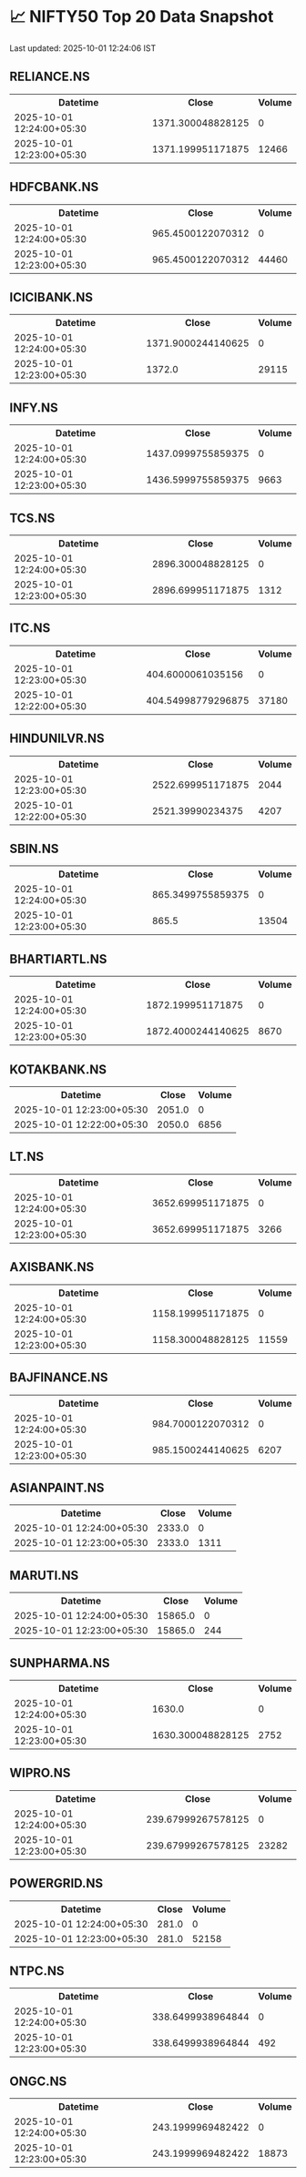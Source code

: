 # 📈 NIFTY50 Top 20 Data Snapshot

Last updated: 2025-10-01 12:24:06 IST

## RELIANCE.NS

<table>
  <tr><th>Datetime</th><th>Close</th><th>Volume</th></tr>
  <tr><td>2025-10-01 12:24:00+05:30</td><td>1371.300048828125</td><td>0</td></tr>
  <tr><td>2025-10-01 12:23:00+05:30</td><td>1371.199951171875</td><td>12466</td></tr>
</table>

## HDFCBANK.NS

<table>
  <tr><th>Datetime</th><th>Close</th><th>Volume</th></tr>
  <tr><td>2025-10-01 12:24:00+05:30</td><td>965.4500122070312</td><td>0</td></tr>
  <tr><td>2025-10-01 12:23:00+05:30</td><td>965.4500122070312</td><td>44460</td></tr>
</table>

## ICICIBANK.NS

<table>
  <tr><th>Datetime</th><th>Close</th><th>Volume</th></tr>
  <tr><td>2025-10-01 12:24:00+05:30</td><td>1371.9000244140625</td><td>0</td></tr>
  <tr><td>2025-10-01 12:23:00+05:30</td><td>1372.0</td><td>29115</td></tr>
</table>

## INFY.NS

<table>
  <tr><th>Datetime</th><th>Close</th><th>Volume</th></tr>
  <tr><td>2025-10-01 12:24:00+05:30</td><td>1437.0999755859375</td><td>0</td></tr>
  <tr><td>2025-10-01 12:23:00+05:30</td><td>1436.5999755859375</td><td>9663</td></tr>
</table>

## TCS.NS

<table>
  <tr><th>Datetime</th><th>Close</th><th>Volume</th></tr>
  <tr><td>2025-10-01 12:24:00+05:30</td><td>2896.300048828125</td><td>0</td></tr>
  <tr><td>2025-10-01 12:23:00+05:30</td><td>2896.699951171875</td><td>1312</td></tr>
</table>

## ITC.NS

<table>
  <tr><th>Datetime</th><th>Close</th><th>Volume</th></tr>
  <tr><td>2025-10-01 12:23:00+05:30</td><td>404.6000061035156</td><td>0</td></tr>
  <tr><td>2025-10-01 12:22:00+05:30</td><td>404.54998779296875</td><td>37180</td></tr>
</table>

## HINDUNILVR.NS

<table>
  <tr><th>Datetime</th><th>Close</th><th>Volume</th></tr>
  <tr><td>2025-10-01 12:23:00+05:30</td><td>2522.699951171875</td><td>2044</td></tr>
  <tr><td>2025-10-01 12:22:00+05:30</td><td>2521.39990234375</td><td>4207</td></tr>
</table>

## SBIN.NS

<table>
  <tr><th>Datetime</th><th>Close</th><th>Volume</th></tr>
  <tr><td>2025-10-01 12:24:00+05:30</td><td>865.3499755859375</td><td>0</td></tr>
  <tr><td>2025-10-01 12:23:00+05:30</td><td>865.5</td><td>13504</td></tr>
</table>

## BHARTIARTL.NS

<table>
  <tr><th>Datetime</th><th>Close</th><th>Volume</th></tr>
  <tr><td>2025-10-01 12:24:00+05:30</td><td>1872.199951171875</td><td>0</td></tr>
  <tr><td>2025-10-01 12:23:00+05:30</td><td>1872.4000244140625</td><td>8670</td></tr>
</table>

## KOTAKBANK.NS

<table>
  <tr><th>Datetime</th><th>Close</th><th>Volume</th></tr>
  <tr><td>2025-10-01 12:23:00+05:30</td><td>2051.0</td><td>0</td></tr>
  <tr><td>2025-10-01 12:22:00+05:30</td><td>2050.0</td><td>6856</td></tr>
</table>

## LT.NS

<table>
  <tr><th>Datetime</th><th>Close</th><th>Volume</th></tr>
  <tr><td>2025-10-01 12:24:00+05:30</td><td>3652.699951171875</td><td>0</td></tr>
  <tr><td>2025-10-01 12:23:00+05:30</td><td>3652.699951171875</td><td>3266</td></tr>
</table>

## AXISBANK.NS

<table>
  <tr><th>Datetime</th><th>Close</th><th>Volume</th></tr>
  <tr><td>2025-10-01 12:24:00+05:30</td><td>1158.199951171875</td><td>0</td></tr>
  <tr><td>2025-10-01 12:23:00+05:30</td><td>1158.300048828125</td><td>11559</td></tr>
</table>

## BAJFINANCE.NS

<table>
  <tr><th>Datetime</th><th>Close</th><th>Volume</th></tr>
  <tr><td>2025-10-01 12:24:00+05:30</td><td>984.7000122070312</td><td>0</td></tr>
  <tr><td>2025-10-01 12:23:00+05:30</td><td>985.1500244140625</td><td>6207</td></tr>
</table>

## ASIANPAINT.NS

<table>
  <tr><th>Datetime</th><th>Close</th><th>Volume</th></tr>
  <tr><td>2025-10-01 12:24:00+05:30</td><td>2333.0</td><td>0</td></tr>
  <tr><td>2025-10-01 12:23:00+05:30</td><td>2333.0</td><td>1311</td></tr>
</table>

## MARUTI.NS

<table>
  <tr><th>Datetime</th><th>Close</th><th>Volume</th></tr>
  <tr><td>2025-10-01 12:24:00+05:30</td><td>15865.0</td><td>0</td></tr>
  <tr><td>2025-10-01 12:23:00+05:30</td><td>15865.0</td><td>244</td></tr>
</table>

## SUNPHARMA.NS

<table>
  <tr><th>Datetime</th><th>Close</th><th>Volume</th></tr>
  <tr><td>2025-10-01 12:24:00+05:30</td><td>1630.0</td><td>0</td></tr>
  <tr><td>2025-10-01 12:23:00+05:30</td><td>1630.300048828125</td><td>2752</td></tr>
</table>

## WIPRO.NS

<table>
  <tr><th>Datetime</th><th>Close</th><th>Volume</th></tr>
  <tr><td>2025-10-01 12:24:00+05:30</td><td>239.67999267578125</td><td>0</td></tr>
  <tr><td>2025-10-01 12:23:00+05:30</td><td>239.67999267578125</td><td>23282</td></tr>
</table>

## POWERGRID.NS

<table>
  <tr><th>Datetime</th><th>Close</th><th>Volume</th></tr>
  <tr><td>2025-10-01 12:24:00+05:30</td><td>281.0</td><td>0</td></tr>
  <tr><td>2025-10-01 12:23:00+05:30</td><td>281.0</td><td>52158</td></tr>
</table>

## NTPC.NS

<table>
  <tr><th>Datetime</th><th>Close</th><th>Volume</th></tr>
  <tr><td>2025-10-01 12:24:00+05:30</td><td>338.6499938964844</td><td>0</td></tr>
  <tr><td>2025-10-01 12:23:00+05:30</td><td>338.6499938964844</td><td>492</td></tr>
</table>

## ONGC.NS

<table>
  <tr><th>Datetime</th><th>Close</th><th>Volume</th></tr>
  <tr><td>2025-10-01 12:24:00+05:30</td><td>243.1999969482422</td><td>0</td></tr>
  <tr><td>2025-10-01 12:23:00+05:30</td><td>243.1999969482422</td><td>18873</td></tr>
</table>

